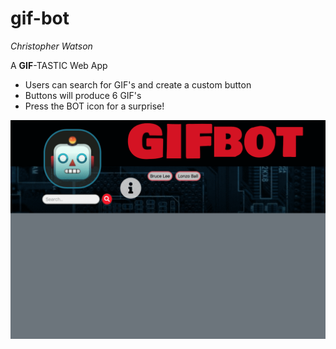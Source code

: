 # gif-bot

_Christopher Watson_

A **GIF**-TASTIC Web App

* Users can search for GIF's and create a custom button
* Buttons will produce 6 GIF's 
* Press the BOT icon for a surprise!


![Gif Bot Image](https://github.com/christopher-watson/gif-bot/blob/master/assets/images/IE92E3mHda.gif?raw=true "Gif Bot Image")

